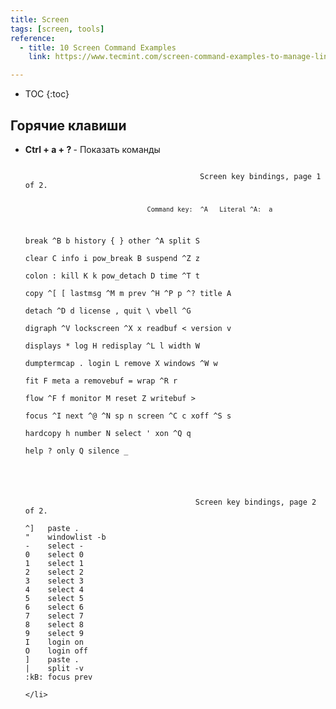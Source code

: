 ```yaml
---
title: Screen
tags: [screen, tools]
reference:
  - title: 10 Screen Command Examples
    link: https://www.tecmint.com/screen-command-examples-to-manage-linux-terminals/

---
```


* TOC 
{:toc}

## Горячие клавиши

<ul>
    <li><b>Ctrl + a + ? </b> - Показать команды
<pre><code class="bash">
                                       Screen key bindings, page 1 of 2.

                                    Command key:  ^A   Literal ^A:  a

break       ^B b           history     { }            other       ^A             split       S         
clear       C              info        i              pow_break   B              suspend     ^Z z      
colon       :              kill        K k            pow_detach  D              time        ^T t      
copy        ^[ [           lastmsg     ^M m           prev        ^H ^P p ^?     title       A         
detach      ^D d           license     ,              quit        \              vbell       ^G        
digraph     ^V             lockscreen  ^X x           readbuf     <              version     v         
displays    *              log         H              redisplay   ^L l           width       W         
dumptermcap .              login       L              remove      X              windows     ^W w      
fit         F              meta        a              removebuf   =              wrap        ^R r      
flow        ^F f           monitor     M              reset       Z              writebuf    >         
focus       ^I             next        ^@ ^N sp n     screen      ^C c           xoff        ^S s      
hardcopy    h              number      N              select      '              xon         ^Q q      
help        ?              only        Q              silence     _         

</code></pre>

<pre><code class="perl">
                                      Screen key bindings, page 2 of 2.

^]   paste .
"    windowlist -b
-    select -
0    select 0
1    select 1
2    select 2
3    select 3
4    select 4
5    select 5
6    select 6
7    select 7
8    select 8
9    select 9
I    login on
O    login off
]    paste .
|    split -v
:kB: focus prev
</code></pre>
    </li>
</ul>